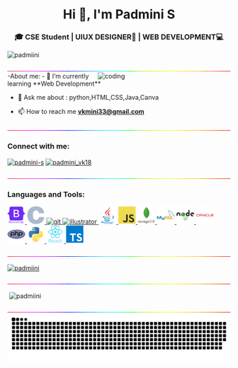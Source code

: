 <h1 align="center">Hi 👋, I'm Padmini S</h1>
<h3 align="center">🎓 CSE Student | UIUX DESIGNER🎯 | WEB DEVELOPMENT💻</h3>

<p align="left"> <img src="https://komarev.com/ghpvc/?username=padmiini&label=Profile%20views&color=0e75b6&style=flat" alt="padmiini" /> </p>


<img src="https://github.com/PADMIINI/PADMIINI/blob/main/Animated_divider.gif" alt="animated divider" />
<img align="right" alt="coding" width="300" src="https://user-images.githubusercontent.com/74038190/221352975-94759904-aa4c-4032-a8ab-b546efb9c478.gif">
-About me:
- 🌱 I’m currently learning **Web Development**

- 💬 Ask me about : python,HTML,CSS,Java,Canva

- 📫 How to reach me **vkmini33@gmail.com**

<img src="https://github.com/PADMIINI/PADMIINI/blob/main/Animated_divider.gif" alt="animated divider" />
<h3 align="left">Connect with me:</h3>
<p align="left">
<a href="https://linkedin.com/in/padmini-s" target="blank"><img align="center" src="https://raw.githubusercontent.com/rahuldkjain/github-profile-readme-generator/master/src/images/icons/Social/linked-in-alt.svg" alt="padmini-s" height="30" width="40" /></a>
<a href="https://instagram.com/padmini_vk18" target="blank"><img align="center" src="https://raw.githubusercontent.com/rahuldkjain/github-profile-readme-generator/master/src/images/icons/Social/instagram.svg" alt="padmini_vk18" height="30" width="40" /></a>
</p>
<img src="https://github.com/PADMIINI/PADMIINI/blob/main/Animated_divider.gif" alt="animated divider" />
<h3 align="left">Languages and Tools:</h3>
<p align="left"> <a href="https://getbootstrap.com" target="_blank" rel="noreferrer"> <img src="https://raw.githubusercontent.com/devicons/devicon/master/icons/bootstrap/bootstrap-plain-wordmark.svg" alt="bootstrap" width="40" height="40"/> </a> <a href="https://www.cprogramming.com/" target="_blank" rel="noreferrer"> <img src="https://raw.githubusercontent.com/devicons/devicon/master/icons/c/c-original.svg" alt="c" width="40" height="40"/> </a> <a href="https://git-scm.com/" target="_blank" rel="noreferrer"> <img src="https://www.vectorlogo.zone/logos/git-scm/git-scm-icon.svg" alt="git" width="40" height="40"/> </a> <a href="https://www.adobe.com/in/products/illustrator.html" target="_blank" rel="noreferrer"> <img src="https://www.vectorlogo.zone/logos/adobe_illustrator/adobe_illustrator-icon.svg" alt="illustrator" width="40" height="40"/> </a> <a href="https://www.java.com" target="_blank" rel="noreferrer"> <img src="https://raw.githubusercontent.com/devicons/devicon/master/icons/java/java-original.svg" alt="java" width="40" height="40"/> </a> <a href="https://developer.mozilla.org/en-US/docs/Web/JavaScript" target="_blank" rel="noreferrer"> <img src="https://raw.githubusercontent.com/devicons/devicon/master/icons/javascript/javascript-original.svg" alt="javascript" width="40" height="40"/> </a> <a href="https://www.mongodb.com/" target="_blank" rel="noreferrer"> <img src="https://raw.githubusercontent.com/devicons/devicon/master/icons/mongodb/mongodb-original-wordmark.svg" alt="mongodb" width="40" height="40"/> </a> <a href="https://www.mysql.com/" target="_blank" rel="noreferrer"> <img src="https://raw.githubusercontent.com/devicons/devicon/master/icons/mysql/mysql-original-wordmark.svg" alt="mysql" width="40" height="40"/> </a> <a href="https://nodejs.org" target="_blank" rel="noreferrer"> <img src="https://raw.githubusercontent.com/devicons/devicon/master/icons/nodejs/nodejs-original-wordmark.svg" alt="nodejs" width="40" height="40"/> </a> <a href="https://www.oracle.com/" target="_blank" rel="noreferrer"> <img src="https://raw.githubusercontent.com/devicons/devicon/master/icons/oracle/oracle-original.svg" alt="oracle" width="40" height="40"/> </a> <a href="https://www.php.net" target="_blank" rel="noreferrer"> <img src="https://raw.githubusercontent.com/devicons/devicon/master/icons/php/php-original.svg" alt="php" width="40" height="40"/> </a> <a href="https://www.python.org" target="_blank" rel="noreferrer"> <img src="https://raw.githubusercontent.com/devicons/devicon/master/icons/python/python-original.svg" alt="python" width="40" height="40"/> </a> <a href="https://reactjs.org/" target="_blank" rel="noreferrer"> <img src="https://raw.githubusercontent.com/devicons/devicon/master/icons/react/react-original-wordmark.svg" alt="react" width="40" height="40"/> </a> <a href="https://www.typescriptlang.org/" target="_blank" rel="noreferrer"> <img src="https://raw.githubusercontent.com/devicons/devicon/master/icons/typescript/typescript-original.svg" alt="typescript" width="40" height="40"/> </a> </p>
<img src="https://github.com/PADMIINI/PADMIINI/blob/main/Animated_divider.gif" alt="animated divider" />
<p align="left"> <a href="https://github.com/ryo-ma/github-profile-trophy"><img src="https://github-profile-trophy.vercel.app/?username=padmiini" alt="padmiini" /></a> </p>

<img src="https://github.com/PADMIINI/PADMIINI/blob/main/Animated_divider.gif" alt="animated divider" />
<p>&nbsp;<img align="center" src="https://github-readme-stats.vercel.app/api?username=padmiini&show_icons=true&locale=en" alt="padmiini" /></p>
<p align="left">
<img src="https://github.com/PADMIINI/PADMIINI/blob/main/Animated_divider.gif" alt="animated divider" />
  <img src="https://raw.githubusercontent.com/Elanza-48/Elanza-48/main/resources/img/github-contribution-grid-snake.svg" alt="snake animation" />
</p>
